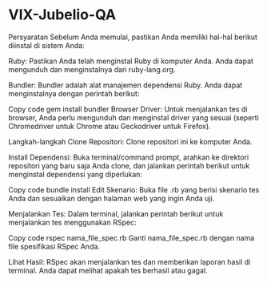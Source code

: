 # VIX-Jubelio-QA
Persyaratan
Sebelum Anda memulai, pastikan Anda memiliki hal-hal berikut diinstal di sistem Anda:

Ruby: Pastikan Anda telah menginstal Ruby di komputer Anda. Anda dapat mengunduh dan menginstalnya dari ruby-lang.org.

Bundler: Bundler adalah alat manajemen dependensi Ruby. Anda dapat menginstalnya dengan perintah berikut:

Copy code
gem install bundler
Browser Driver: Untuk menjalankan tes di browser, Anda perlu mengunduh dan menginstal driver yang sesuai (seperti Chromedriver untuk Chrome atau Geckodriver untuk Firefox).

Langkah-langkah
Clone Repositori: Clone repositori ini ke komputer Anda.

Install Dependensi: Buka terminal/command prompt, arahkan ke direktori repositori yang baru saja Anda clone, dan jalankan perintah berikut untuk menginstal dependensi yang diperlukan:

Copy code
bundle install
Edit Skenario: Buka file .rb yang berisi skenario tes Anda dan sesuaikan dengan halaman web yang ingin Anda uji.

Menjalankan Tes: Dalam terminal, jalankan perintah berikut untuk menjalankan tes menggunakan RSpec:

Copy code
rspec nama_file_spec.rb
Ganti nama_file_spec.rb dengan nama file spesifikasi RSpec Anda.

Lihat Hasil: RSpec akan menjalankan tes dan memberikan laporan hasil di terminal. Anda dapat melihat apakah tes berhasil atau gagal.
